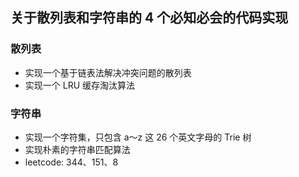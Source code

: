 ## 关于散列表和字符串的 4 个必知必会的代码实现

### 散列表
- 实现一个基于链表法解决冲突问题的散列表
- 实现一个 LRU 缓存淘汰算法

### 字符串
- 实现一个字符集，只包含 a～z 这 26 个英文字母的 Trie 树
- 实现朴素的字符串匹配算法
- leetcode: 344、151、8
